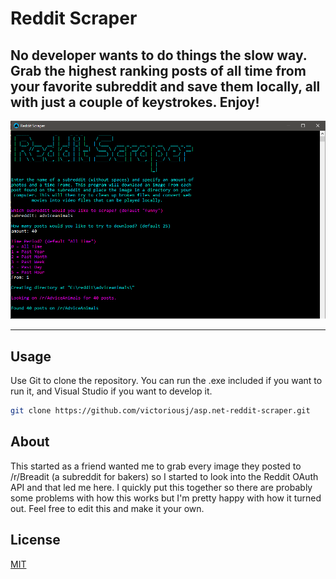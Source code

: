 ﻿# Reddit Scraper

No developer wants to do things the slow way. Grab the highest ranking posts of all time from your favorite
subreddit and save them locally, all with just a couple of keystrokes. Enjoy!
---

![Reddit Scraper](./redditscraper.png?raw=true 'A screen shot of someone looking for a little laughter')

---

## Usage

Use Git to clone the repository. You can run the .exe included if you want to run it, and Visual Studio if you want to develop it.

```bash
git clone https://github.com/victoriousj/asp.net-reddit-scraper.git
```

## About

This started as a friend wanted me to grab every image they posted to /r/Breadit (a subreddit for bakers)
so I started to look into the Reddit OAuth API and that led me here. I quickly put this together so there
are probably some problems with how this works but I'm pretty happy with how it turned out. Feel free to
edit this and make it your own.

## License

[MIT](https://choosealicense.com/licenses/mit/)